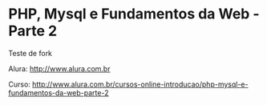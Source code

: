 PHP, Mysql e Fundamentos da Web - Parte 2
=========================================
Teste de fork

Alura: http://www.alura.com.br

Curso: http://www.alura.com.br/cursos-online-introducao/php-mysql-e-fundamentos-da-web-parte-2

